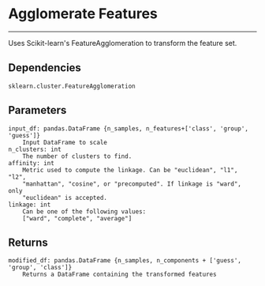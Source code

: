 # Agglomerate Features
* * *

Uses Scikit-learn's FeatureAgglomeration to transform the feature set.

## Dependencies
    sklearn.cluster.FeatureAgglomeration


Parameters
----------
    input_df: pandas.DataFrame {n_samples, n_features+['class', 'group', 'guess']}
        Input DataFrame to scale
    n_clusters: int
        The number of clusters to find.
    affinity: int
        Metric used to compute the linkage. Can be "euclidean", "l1", "l2",
        "manhattan", "cosine", or "precomputed". If linkage is "ward", only
        "euclidean" is accepted.
    linkage: int
        Can be one of the following values:
        ["ward", "complete", "average"]

Returns
-------
    modified_df: pandas.DataFrame {n_samples, n_components + ['guess', 'group', 'class']}
        Returns a DataFrame containing the transformed features
